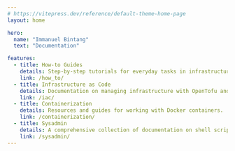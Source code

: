 ```yaml
---
# https://vitepress.dev/reference/default-theme-home-page
layout: home

hero:
  name: "Immanuel Bintang" 
  text: "Documentation"

features:
  - title: How-to Guides
    details: Step-by-step tutorials for everyday tasks in infrastructure, containers, and system administration—perfect for getting started.
    link: /how_to/
  - title: Infrastructure as Code
    details: Documentation on managing infrastructure with OpenTofu and Ansible.
    link: /iac/
  - title: Containerization
    details: Resources and guides for working with Docker containers.
    link: /containerization/
  - title: Sysadmin
    details: A comprehensive collection of documentation on shell scripting, networking, monitoring, logging, and storage backup for effective system administration.
    link: /sysadmin/
---
```


